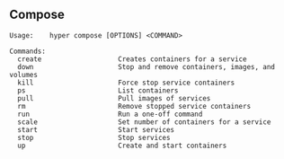 ## Compose

	Usage:    hyper compose [OPTIONS] <COMMAND>
	
	Commands:
	  create                   Creates containers for a service
	  down                     Stop and remove containers, images, and volumes
	  kill                     Force stop service containers
	  ps                       List containers
	  pull                     Pull images of services
	  rm                       Remove stopped service containers
	  run                      Run a one-off command
	  scale                    Set number of containers for a service
	  start                    Start services
	  stop                     Stop services
	  up                       Create and start containers